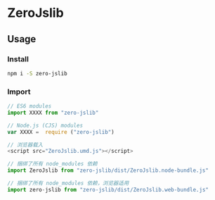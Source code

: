 # ZeroJslib


## Usage

### Install
```bash
npm i -S zero-jslib
```

### Import
```js
// ES6 modules
import XXXX from "zero-jslib"

// Node.js (CJS) modules
var XXXX =  require ("zero-jslib")

// 浏览器载入
<script src="ZeroJslib.umd.js"></script>

// 捆绑了所有 node_modules 依赖
import ZeroJslib from "zero-jslib/dist/ZeroJslib.node-bundle.js"

// 捆绑了所有 node_modules 依赖，浏览器适用
import zero-jslib from "zero-jslib/dist/ZeroJslib.web-bundle.js"
```













